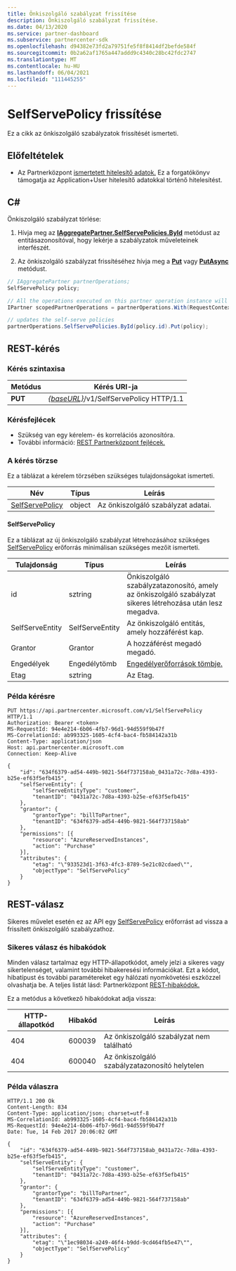 ```yaml
---
title: Önkiszolgáló szabályzat frissítése
description: Önkiszolgáló szabályzat frissítése.
ms.date: 04/13/2020
ms.service: partner-dashboard
ms.subservice: partnercenter-sdk
ms.openlocfilehash: d94382e73fd2a79751fe5f8f8414df2befde584f
ms.sourcegitcommit: 0b2a62af1765a447addd9c4340c28bc42fdc2747
ms.translationtype: MT
ms.contentlocale: hu-HU
ms.lasthandoff: 06/04/2021
ms.locfileid: "111445255"
---
```

# <a name="update-a-selfservepolicy"></a>SelfServePolicy frissítése

Ez a cikk az önkiszolgáló szabályzatok frissítését ismerteti.

## <a name="prerequisites"></a>Előfeltételek

- Az Partnerközpont [ismertetett hitelesítő adatok.](partner-center-authentication.md) Ez a forgatókönyv támogatja az Application+User hitelesítő adatokkal történő hitelesítést.

## <a name="c"></a>C\#

Önkiszolgáló szabályzat törlése:

1. Hívja meg az [**IAggregatePartner.SelfServePolicies.ById**](/dotnet/api/microsoft.store.partnercenter.iselfservepoliciescollection.byid) metódust az entitásazonosítóval, hogy lekérje a szabályzatok műveleteinek interfészét.

2. Az önkiszolgáló szabályzat frissítéséhez hívja meg a [**Put**](/dotnet/api/microsoft.store.partnercenter.SelfServePolicies.put) vagy [**PutAsync**](/dotnet/api/microsoft.store.partnercenter.SelfServePolicies.putasync) metódust.

``` csharp
// IAggregatePartner partnerOperations;
SelfServePolicy policy;

// All the operations executed on this partner operation instance will share the same correlation identifier but will differ in request identifier
IPartner scopedPartnerOperations = partnerOperations.With(RequestContextFactory.Instance.Create(Guid.NewGuid()));

// updates the self-serve policies
partnerOperations.SelfServePolicies.ById(policy.id).Put(policy);
```

## <a name="rest-request"></a>REST-kérés

### <a name="request-syntax"></a>Kérés szintaxisa

| Metódus   | Kérés URI-ja                                                       |
|----------|-------------------------------------------------------------------|
| **PUT** | [*{baseURL}*](partner-center-rest-urls.md)/v1/SelfServePolicy HTTP/1.1 |

### <a name="request-headers"></a>Kérésfejlécek

- Szükség van egy kérelem- és korrelációs azonosítóra.
- További információ: [REST Partnerközpont fejlécek.](headers.md)

### <a name="request-body"></a>A kérés törzse

Ez a táblázat a kérelem törzsében szükséges tulajdonságokat ismerteti.

| Név                              | Típus   | Leírás                                 |
|------------------------------------------------------------------|--------|---------------------------------------------|
| [SelfServePolicy](self-serve-policy-resources.md#selfservepolicy)| object | Az önkiszolgáló szabályzat adatai. |

#### <a name="selfservepolicy"></a>SelfServePolicy

Ez a táblázat az új önkiszolgáló szabályzat létrehozásához szükséges [SelfServePolicy](self-serve-policy-resources.md#selfservepolicy) erőforrás minimálisan szükséges mezőit ismerteti.

| Tulajdonság              | Típus             | Leírás                                                                                            |
|-----------------------|------------------|--------------------------------------------------------------------------------------------------------|
| id                    | sztring           | Önkiszolgáló szabályzatazonosító, amely az önkiszolgáló szabályzat sikeres létrehozása után lesz megadva.     |
| SelfServeEntity       | SelfServeEntity  | Az önkiszolgáló entitás, amely hozzáférést kap.                                                     |
| Grantor               | Grantor          | A hozzáférést megadó megadó.                                                                    |
| Engedélyek           | Engedélytömb| [Engedélyerőforrások tömbje.](self-serve-policy-resources.md#permission)                                                      |
| Etag                  | sztring           | Az Etag.                                                                                               |


### <a name="request-example"></a>Példa kérésre

```http
PUT https://api.partnercenter.microsoft.com/v1/SelfServePolicy HTTP/1.1
Authorization: Bearer <token>
MS-RequestId: 94e4e214-6b06-4fb7-96d1-94d559f9b47f
MS-CorrelationId: ab993325-1605-4cf4-bac4-fb584142a31b
Content-Type: application/json
Host: api.partnercenter.microsoft.com
Connection: Keep-Alive

{
    "id": "634f6379-ad54-449b-9821-564f737158ab_0431a72c-7d8a-4393-b25e-ef63f5efb415",
    "selfServeEntity": {
        "selfServeEntityType": "customer",
        "tenantID": "0431a72c-7d8a-4393-b25e-ef63f5efb415"
    },
    "grantor": {
        "grantorType": "billToPartner",
        "tenantID": "634f6379-ad54-449b-9821-564f737158ab"
    },
    "permissions": [{
        "resource": "AzureReservedInstances",
        "action": "Purchase"
    }],
    "attributes": {
        "etag": "\"933523d1-3f63-4fc3-8789-5e21c02cdaed\"",
        "objectType": "SelfServePolicy"
    }
}
```

## <a name="rest-response"></a>REST-válasz

Sikeres művelet esetén ez az API egy [SelfServePolicy](self-serve-policy-resources.md#selfservepolicy) erőforrást ad vissza a frissített önkiszolgáló szabályzathoz.

### <a name="response-success-and-error-codes"></a>Sikeres válasz és hibakódok

Minden válasz tartalmaz egy HTTP-állapotkódot, amely jelzi a sikeres vagy sikertelenséget, valamint további hibakeresési információkat. Ezt a kódot, hibatípust és további paramétereket egy hálózati nyomkövetési eszközzel olvashatja be. A teljes listát lásd: Partnerközpont [REST-hibakódok.](error-codes.md)

Ez a metódus a következő hibakódokat adja vissza:

| HTTP-állapotkód     | Hibakód   | Leírás                                                                |
|----------------------|--------------|----------------------------------------------------------------------------|
| 404                  | 600039       | Az önkiszolgáló szabályzat nem található                                            |
| 404                  | 600040       | Az önkiszolgáló szabályzatazonosító helytelen                                  |


### <a name="response-example"></a>Példa válaszra

```http
HTTP/1.1 200 Ok
Content-Length: 834
Content-Type: application/json; charset=utf-8
MS-CorrelationId: ab993325-1605-4cf4-bac4-fb584142a31b
MS-RequestId: 94e4e214-6b06-4fb7-96d1-94d559f9b47f
Date: Tue, 14 Feb 2017 20:06:02 GMT

{
    "id": "634f6379-ad54-449b-9821-564f737158ab_0431a72c-7d8a-4393-b25e-ef63f5efb415",
    "selfServeEntity": {
        "selfServeEntityType": "customer",
        "tenantID": "0431a72c-7d8a-4393-b25e-ef63f5efb415"
    },
    "grantor": {
        "grantorType": "billToPartner",
        "tenantID": "634f6379-ad54-449b-9821-564f737158ab"
    },
    "permissions": [{
        "resource": "AzureReservedInstances",
        "action": "Purchase"
    }],
    "attributes": {
        "etag": "\"1ec98034-a249-46f4-b9dd-9cd464fb5e47\"",
        "objectType": "SelfServePolicy"
    }
}
```
